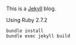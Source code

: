 This is a [Jekyll](https://jekyllrb.com/) blog. 

Using Ruby 2.7.2

```
bundle install 
bundle exec jekyll build
```
